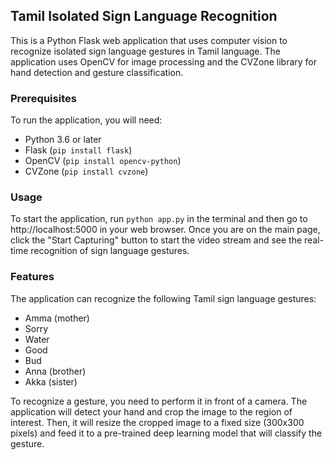 ## Tamil Isolated Sign Language Recognition
 
This is a Python Flask web application that uses computer vision to recognize isolated sign language gestures in Tamil language. The application uses OpenCV for image processing and the CVZone library for hand detection and gesture classification.
 
### Prerequisites
To run the application, you will need:
- Python 3.6 or later
- Flask (`pip install flask`)
- OpenCV (`pip install opencv-python`)
- CVZone (`pip install cvzone`)
 
### Usage
To start the application, run `python app.py` in the terminal and then go to http://localhost:5000 in your web browser. Once you are on the main page, click the "Start Capturing" button to start the video stream and see the real-time recognition of sign language gestures.
 
### Features
The application can recognize the following Tamil sign language gestures:

- Amma (mother)
- Sorry
- Water
- Good
- Bud 
- Anna (brother)
- Akka (sister)
 
To recognize a gesture, you need to perform it in front of a camera. The application will detect your hand and crop the image to the region of interest. Then, it will resize the cropped image to a fixed size (300x300 pixels) and feed it to a pre-trained deep learning model that will classify the gesture.
 
 

 
